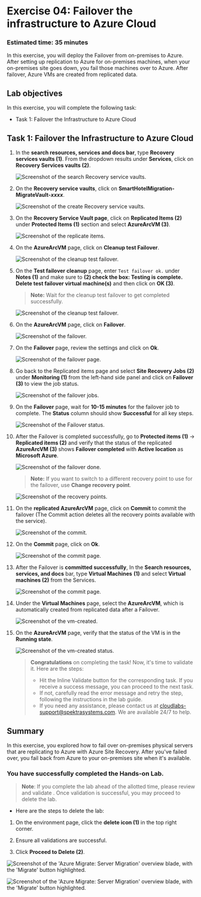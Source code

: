 # Exercise 04: Failover the infrastructure to Azure Cloud

### Estimated time: 35 minutes

In this exercise, you will deploy the Failover from on-premises to Azure. After setting up replication to Azure for on-premises machines, when your on-premises site goes down, you fail those machines over to Azure. After failover, Azure VMs are created from replicated data.

## Lab objectives

In this exercise, you will complete the following task:

- Task 1: Failover the Infrastructure to Azure Cloud

## Task 1: Failover the Infrastructure to Azure Cloud

1. In the **search resources, services and docs bar**, type **Recovery services vaults (1)**. From the dropdown results under **Services**, click on **Recovery Services vaults (2)**.
   
   ![Screenshot of the search Recovery service vaults.](Images/image641.png "Recovery service vaults")
    
1. On the **Recovery service vaults**, click on **SmartHotelMigration<inject key="DeploymentID" enableCopy="false" />-MigrateVault-_xxxx_**.  

    ![Screenshot of the create Recovery service vaults.](Images/image642.png "create Recovery service vaults")
    
1. On the **Recovery Service Vault page**, click on **Replicated Items (2)** under **Protected Items (1)** section and select **AzureArcVM (3)**.     

    ![Screenshot of the replicate items.](Images/image643.png "replicate items") 
    
1. On the **AzureArcVM** page, click on **Cleanup test Failover**.   

   ![Screenshot of the cleanup test failover.](Images/image644.png "cleanup test failover") 
   
1. On the **Test failover cleanup** page, enter `Test failover ok.` under **Notes (1)** and make sure to **(2) check the box: Testing is complete. Delete test failover virtual machine(s)** and then click on **OK (3)**.

   > **Note:** Wait for the cleanup test failover to get completed successfully.
   
   ![Screenshot of the cleanup test failover.](Images/image645.png "cleanup test failover") 
   
1. On the **AzureArcVM** page, click on **Failover**.

   ![Screenshot of the failover.](Images/image646.png "failover") 
   
1. On the **Failover** page, review the settings and click on **Ok**.  

   ![Screenshot of the failover page.](Images/image647.png "failover page") 
   
1. Go back to the Replicated items page and select **Site Recovery Jobs (2)** under **Monitoring (1)** from the left-hand side panel and click on **Failover (3)** to view the job status.      

   ![Screenshot of the failover jobs.](Images/image648.png "failover jobs") 
   
1. On the **Failover** page, wait for **10-15 minutes** for the failover job to complete. The **Status** column should show **Successful** for all key steps.

    ![Screenshot of the Failover status.](Images/image649.png "Failover status")    
   
1. After the Failover is completed successfully, go to **Protected items (1)** → **Replicated items (2)** and verify that the status of the replicated **AzureArcVM (3)** shows **Failover completed** with **Active location** as **Microsoft Azure**.

   ![Screenshot of the failover done.](Images/image6410a.png "failover done")  
   
   > **Note:** If you want to switch to a different recovery point to use for the failover, use **Change recovery point**.  
  
   ![Screenshot of the recovery points.](Images/image6410b.png "recovery points") 
   
1. On the **replicated AzureArcVM** page, click on **Commit** to commit the failover (The Commit action deletes all the recovery points available with the service).

   ![Screenshot of the commit.](Images/image6411.png "commit")
   
1. On the **Commit** page, click on **Ok**.   

   ![Screenshot of the commit page.](Images/image6412.png "commit page") 
   
1. After the Failover is **committed successfully**,  In the **Search resources, services, and docs** bar, type **Virtual Machines** **(1)** and select **Virtual machines (2)** from the Services.   

   ![Screenshot of the commit page.](Images/image6413.png "commit page") 

1. Under the **Virtual Machines** page, select the **AzureArcVM**, which is automatically created from replicated data after a Failover.

    ![Screenshot of the vm-created.](Images/image6414.png "vm-created") 
   
1. On the **AzureArcVM** page, verify that the status of the VM is in the **Running state**.  

    ![Screenshot of the vm-created status.](Images/image6415.png "vm-created status")

    > **Congratulations** on completing the task! Now, it's time to validate it. Here are the steps:
    > - Hit the Inline Validate button for the corresponding task. If you receive a success message, you can proceed to the next task. 
    > - If not, carefully read the error message and retry the step, following the instructions in the lab guide.
    > - If you need any assistance, please contact us at cloudlabs-support@spektrasystems.com. We are available 24/7 to help.

   <validation step="f44dc9dc-f959-4f70-9cbd-09949f72c0fb" />

## Summary

In this exercise, you explored how to fail over on-premises physical servers that are replicating to Azure with Azure Site Recovery. After you've failed over, you fail back from Azure to your on-premises site when it's available.

### You have successfully completed the Hands-on Lab.

>**Note**: If you complete the lab ahead of the allotted time, please review and validate . Once validation is successful, you may proceed to delete the lab.

- Here are the steps to delete the lab:

1. On the environment page, click the **delete icon (1)** in the top right corner.
   
2. Ensure all validations are successful.
   
3. Click **Proceed to Delete (2)**.

![Screenshot of the 'Azure Migrate: Server Migration' overview blade, with the 'Migrate' button highlighted.](Images/dlt-1.jpg "Replication summary")

![Screenshot of the 'Azure Migrate: Server Migration' overview blade, with the 'Migrate' button highlighted.](Images/dlt-2.jpg "Replication summary")

